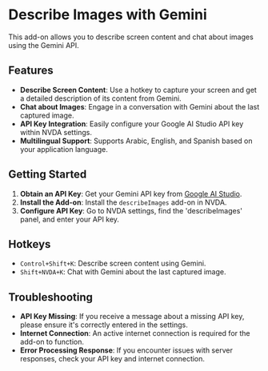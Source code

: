 # Describe Images with Gemini

This add-on allows you to describe screen content and chat about images using the Gemini API.

## Features

*   **Describe Screen Content**: Use a hotkey to capture your screen and get a detailed description of its content from Gemini.
*   **Chat about Images**: Engage in a conversation with Gemini about the last captured image.
*   **API Key Integration**: Easily configure your Google AI Studio API key within NVDA settings.
*   **Multilingual Support**: Supports Arabic, English, and Spanish based on your application language.

## Getting Started

1.  **Obtain an API Key**: Get your Gemini API key from [Google AI Studio](https://aistudio.google.com/app/apikey).
2.  **Install the Add-on**: Install the `describeImages` add-on in NVDA.
3.  **Configure API Key**: Go to NVDA settings, find the 'describeImages' panel, and enter your API key.

## Hotkeys

*   `Control+Shift+K`: Describe screen content using Gemini.
*   `Shift+NVDA+K`: Chat with Gemini about the last captured image.

## Troubleshooting

*   **API Key Missing**: If you receive a message about a missing API key, please ensure it's correctly entered in the settings.
*   **Internet Connection**: An active internet connection is required for the add-on to function.
*   **Error Processing Response**: If you encounter issues with server responses, check your API key and internet connection.


